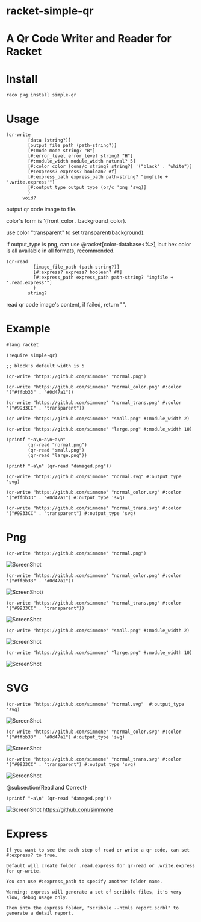 # racket-simple-qr

A Qr Code Writer and Reader for Racket
==================

# Install
    raco pkg install simple-qr

# Usage

```racket
(qr-write
        [data (string?)]
        [output_file_path (path-string?)]
        [#:mode mode string? "B"]
        [#:error_level error_level string? "H"]
        [#:module_width module_width natural? 5]
        [#:color color (cons/c string? string?) '("black" . "white")]
        [#:express? express? boolean? #f]
        [#:express_path express_path path-string? "imgfile + '.write.express'"]
        [#:output_type output_type (or/c 'png 'svg)]
        )
      void?
```
  output qr code image to file.
  
  color's form is '(front_color . background_color).
  
  use color "transparent" to set transparent(background).

  if output_type is png, can use @racket[color-database<%>], 
  but hex color is all available in all formats, recommended.

```racket
(qr-read
          [image_file_path (path-string?)]
          [#:express? express? boolean? #f]
          [#:express_path express_path path-string? "imgfile + '.read.express'"]
          )
        string?
```
  read qr code image's content, if failed, return "".

# Example

```racket
#lang racket

(require simple-qr)

;; block's default width is 5

(qr-write "https://github.com/simmone" "normal.png")

(qr-write "https://github.com/simmone" "normal_color.png" #:color '("#ffbb33" . "#0d47a1"))

(qr-write "https://github.com/simmone" "normal_trans.png" #:color '("#9933CC" . "transparent"))
 
(qr-write "https://github.com/simmone" "small.png" #:module_width 2)

(qr-write "https://github.com/simmone" "large.png" #:module_width 10)

(printf "~a\n~a\n~a\n"
        (qr-read "normal.png")
        (qr-read "small.png")
        (qr-read "large.png"))

(printf "~a\n" (qr-read "damaged.png"))

(qr-write "https://github.com/simmone" "normal.svg" #:output_type 'svg)

(qr-write "https://github.com/simmone" "normal_color.svg" #:color '("#ffbb33" . "#0d47a1") #:output_type 'svg)

(qr-write "https://github.com/simmone" "normal_trans.svg" #:color '("#9933CC" . "transparent") #:output_type 'svg)

```

# Png

```racket
(qr-write "https://github.com/simmone" "normal.png")
```
![ScreenShot](example/normal.png)

```racket
(qr-write "https://github.com/simmone" "normal_color.png" #:color '("#ffbb33" . "#0d47a1"))
```
![ScreenShot](example/normal_color.png))

```racket
(qr-write "https://github.com/simmone" "normal_trans.png" #:color '("#9933CC" . "transparent"))
```
![ScreenShot](example/normal_trans.png)

```racket
(qr-write "https://github.com/simmone" "small.png" #:module_width 2)
```
![ScreenShot](example/small.png)

```racket
(qr-write "https://github.com/simmone" "large.png" #:module_width 10)
```
![ScreenShot](example/large.png)

# SVG

```racket
(qr-write "https://github.com/simmone" "normal.svg"  #:output_type 'svg)
```
![ScreenShot](example/normal.svg)

```racket
(qr-write "https://github.com/simmone" "normal_color.svg" #:color '("#ffbb33" . "#0d47a1") #:output_type 'svg)
```
![ScreenShot](example/normal_color.svg)

```racket
(qr-write "https://github.com/simmone" "normal_trans.svg" #:color '("#9933CC" . "transparent") #:output_type 'svg)
```
![ScreenShot](example/normal_trans.svg)

@subsection{Read and Correct}

```racket
(printf "~a\n" (qr-read "damaged.png"))
```
![ScreenShot](example/damaged.pn)
https://github.com/simmone

# Express
    If you want to see the each step of read or write a qr code, can set #:express? to true.
    
    Default will create folder .read.express for qr-read or .write.express for qr-write.

    You can use #:express_path to specify another folder name.

    Warning: express will generate a set of scribble files, it's very slow, debug usage only.

    Then into the express folder, "scribble --htmls report.scrbl" to generate a detail report.

